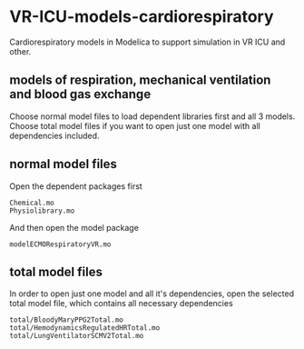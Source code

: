 # VR-ICU-models-cardiorespiratory
Cardiorespiratory models in Modelica to support simulation in VR ICU and other.

## models of respiration, mechanical ventilation and blood gas exchange
Choose normal model files to load dependent libraries first and all 3 models. Choose total model files if you want to open just one model with all dependencies included.


## normal model files

Open the dependent packages first
```
Chemical.mo
Physiolibrary.mo
```
And then open the model package
```
modelECMORespiratoryVR.mo
```

## total model files

In order to open just one model and all it's dependencies, open the selected total model file, which contains all necessary dependencies

```
total/BloodyMaryPPG2Total.mo
total/HemodynamicsRegulatedHRTotal.mo
total/LungVentilatorSCMV2Total.mo
```
